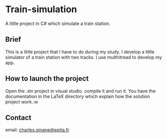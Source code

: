# Train-simulation
A little project in C# which simulate a train station.

## Brief

This is a little project that I have to do during my study.
I develop a little simulator of a train station with two tracks.
I use multhitread to develop my app.

## How to launch the project

Open the .sln project in visual studio. compile it and run it.
You have the documentation in the LaTeX directory which explain how the solution project work.:w


## Contact
email: charles.ginane@epita.fr
